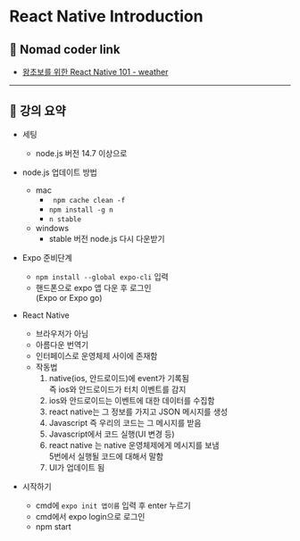 # React Native Introduction

## 📎 Nomad coder link

- [왕초보를 위한 React Native 101 - weather](https://nomadcoders.co/react-native-for-beginners)

---

## 📝 강의 요약

- 세팅
  - node.js 버전 14.7 이상으로
- node.js 업데이트 방법
  - mac
    - ` npm cache clean -f`
    - `npm install -g n`
    - `n stable`
  - windows
    - stable 버전 node.js 다시 다운받기
- Expo 준비단계
  - `npm install --global expo-cli` 입력
  - 핸드폰으로 expo 앱 다운 후 로그인  
    (Expo or Expo go)
- React Native

  - 브라우저가 아님
  - 아름다운 번역기
  - 인터페이스로 운영체제 사이에 존재함
  - 작동법
    1.  native(ios, 안드로이드)에 event가 기록됨  
        즉 ios와 안드로이드가 터치 이벤트를 감지
    2.  ios와 안드로이드는 이벤트에 대한 데이터를 수집함
    3.  react native는 그 정보를 가지고 JSON 메시지를 생성
    4.  Javascript 즉 우리의 코드는 그 메시지를 받음
    5.  Javascript에서 코드 실행(UI 변경 등)
    6.  react native 는 native 운영체제에게 메시지를 보냄  
        5번에서 실행될 코드에 대해서 말함
    7.  UI가 업데이트 됨

- 시작하기
  - cmd에 `expo init 앱이름` 입력 후 enter 누르기
  - cmd에서 expo login으로 로그인
  - npm start
